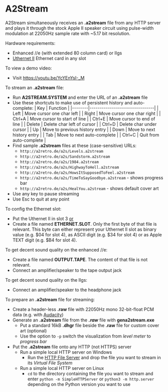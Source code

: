 # A2Stream
A2Stream simultaneously receives an **.a2stream** file from any HTTP server and plays it through the stock Apple II speaker circuit using pulse-width modulation at 22050Hz sample rate with ~5.17 bit resolution.

Hardware requirements:
* Enhanced //e (with extended 80 column card) or IIgs
* [Uthernet II](https://a2retrosystems.com/products.htm) Ethernet card in any slot

To view a demo video:
* Visit https://youtu.be/YcYEnYsI-_M

To stream an **.a2stream** file:
* Run **A2STREAM.SYSTEM** and enter the URL of an **.a2stream** file
* Use these shortcuts to make use of persistent history and auto-complete:
  | Key    | Function                       |
  |--------|--------------------------------|
  | Left   | Move cursor one char left      |
  | Right  | Move cursor one char right     |
  | Ctrl+A | Move cursor to start of line   |
  | Ctrl+E | Move cursor to end of line     |
  | Delete | Delete char left of cursor     |
  | Ctrl+D | Delete char under cursor       |
  | Up     | Move to previous history entry |
  | Down   | Move to next history entry     |
  | Tab    | Move to next auto-complete     |
  | Ctrl+C | Quit from auto-complete        |
* Find sample **.a2stream** files at these (case-sensitive) URLs:
  * `http://a2retro.de/a2s/Levels.a2stream`
  * `http://a2retro.de/a2s/Sandstorm.a2stream`
  * `http://a2retro.de/a2s/1984.a2stream`
  * `http://a2retro.de/a2s/HighwayToHell.a2stream`
  * `http://a2retro.de/a2s/HowsItSupposedToFeel.a2stream`
  * `http://a2retro.de/a2s/TimeToSayGoodbye.a2stream` - shows progress bar
  * `http://a2retro.de/a2s/HealYou.a2stream` - shows default cover art
* Use any key to pause streaming
* Use Esc to quit at any point

To config the Ethernet slot:
* Put the Uthernet II in slot 3 <ins>or</ins>
* Create a file named **ETHERNET.SLOT**. Only the first byte of that file is relevant. This byte can either represent your Uthernet II slot as binary value (e.g. $04 for slot 4), as ASCII digit (e.g. $34 for slot 4) or as Apple TEXT digit (e.g. $B4 for slot 4).

To get decent sound quality on the enhanced //e:
* Create a file named **OUTPUT.TAPE**. The content of that file is not relevant.
* Connect an amplifier/speaker to the tape output jack

To get decent sound quality on the IIgs:
* Connect an amplifier/speaker to the headphone jack

To prepare an **.a2stream** file for streaming:
* Create a header-less **.raw** file with 22050Hz mono 32-bit-float PCM data (e.g. with [Audacity](https://www.audacityteam.org/))
* Generate an **.a2stream** file from the ***.raw*** file with **gena2stream.exe**
  * Put a standard 16kB **.dhgr** file beside the **.raw** file for custom cover art (optional)
  * Use the option to `-p` switch the visualization from *level meter* to *progress bar*
* Put the **.a2stream** file onto any HTTP (not HTTPS) server
  * Run a simple local HTTP server on Windows
    * Run the [HTTP File Server](http://www.rejetto.com/hfs/) and drop the file you want to stream in its _Virtual File System_
  * Run a simple local HTTP server on Linux
    * `cd` to the directory containing the file you want to stream and enter `python -m SimpleHTTPServer` or `python3 -m http.server` depending on the Python version you want to use
